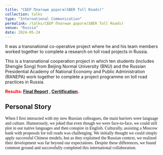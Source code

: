 ```yaml
---
title: "СБЕР Платные дороги(SBER Toll Roads)"
collection: talks
type: "International Communication"
permalink: /talks/СБЕР Платные дороги(SBER Toll Roads)
venue: "Russia"
date: 2024-05-24
---
```


It was a transnational co-operative project where he and his team members worked together to complete a research on toll road projects in Russia.

This is a transnational cooperation project in which ten students (includes Shengjie Song) from Beijing Normal University (BNU) and the Russian Presidential Academy of National Economy and Public Administration (RANEPA) work together to complete a project programme on toll road practices in Russia. 

<span style="color:red">**Results: [Final Report]({{site.url}}/file/Sber_report.pdf) , [Certification]({{site.url}}/file/俄罗斯.pdf).**

Personal Story
---
<font face="Times New Roman">When I first interacted with my new Russian colleagues, the main barriers were language and culture. Humorously, we joked that even though we were face-to-face, we could still plot in our native languages and then conspire in English. Culturally, assisting a Moscow bank with proposals for toll roads was challenging. We initially thought we could simply apply successful Chinese models, but as they explained the Russian context, we realized their development was far beyond our expectations. Despite these differences, we found common ground and successfully completed this international collaboration.</font>
